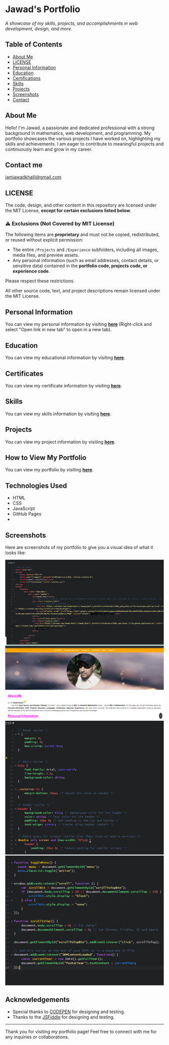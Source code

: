 # Jawad's Portfolio

_A showcase of my skills, projects, and accomplishments in web development, design, and more._


## Table of Contents
- [About Me](#about-me)
- [LICENSE](#license)
- [Personal Information](#personal-information)
- [Education](#education)
- [Certifications](#certificates)
- [Skills](#skills)
- [Projects](#projects)
- [Screenshots](#screenshots)
- [Contact](#contact-me)
  
## About Me
Hello! I'm Jawad, a passionate and dedicated professional with a strong background in mathematics, web development, and programming. My portfolio showcases the various projects I have worked on, highlighting my skills and achievements. I am eager to contribute to meaningful projects and continuously learn and grow in my career.

## Contact me
[iamjawadkhalil@gmail.com](https://mail.google.com/mail/u/0/#inbox?compose=DXDwSWwxqRCPQCsqbGDPChBDssKqCBgjCGdwVrZqMzVTWzzCjsbGMCVztLwDtggDkXpXcJHLtwqFspdxKJxSKvzKHSzhRrmWzPGrsXtqGxVtqDdQnvGJTMqB)

## LICENSE
The code, design, and other content in this repository are licensed under the MIT License, **except for certain exclusions listed below**.  

### ⚠️ Exclusions (Not Covered by MIT License)
The following items are **proprietary** and must not be copied, redistributed, or reused without explicit permission:  
- The entire `/Projects` and `/Experience` subfolders, including all images, media files, and preview assets.  
- Any personal information (such as email addresses, contact details, or sensitive data) contained in the **portfolio code, projects code, or experience code**.  

Please respect these restrictions.  

All other source code, text, and project descriptions remain licensed under the MIT License.

## Personal Information
You can view my personal information by visiting [**here**](https://jawad-khalil.github.io/Jawad_Khalil_Portfolio/#personal-info) (Right-click and select "Open link in new tab" to open in a new tab).

## Education
You can view my educational information by visiting [**here**](https://jawad-khalil.github.io/Jawad_Khalil_Portfolio/#education).

## Certificates
You can view my certificate information by visiting [**here**](https://jawad-khalil.github.io/Jawad_Khalil_Portfolio/#certificates).

## Skills
You can view my skills information by visiting [**here**](https://jawad-khalil.github.io/Jawad_Khalil_Portfolio/#skills).

## Projects
You can view my project information by visiting [**here**](https://jawad-khalil.github.io/Jawad_Khalil_Portfolio/#projects).

## How to View My Portfolio
You can view my portfolio by visiting [**here**](https://jawad-khalil.github.io/Jawad_Khalil_Portfolio/).

## Technologies Used
- HTML
- CSS
- JavaScript
- GitHub Pages
- 
## Screenshots
Here are  screenshots of my portfolio to give you a visual idea of what it looks like:

![Portfolio HTML](https://github.com/Jawad-Khalil/Jawad_Khalil_Portfolio/blob/main/Projects/HTML,_CSS,_and_JavaScript/Portfolio_Page/Portfolio_HTML_top.PNG?raw=true)
![Portfolio Top](https://github.com/Jawad-Khalil/Jawad_Khalil_Portfolio/blob/main/Projects/HTML,_CSS,_and_JavaScript/Portfolio_Page/Portfolio_top.PNG?raw=true)
![Portfolio Top](https://github.com/Jawad-Khalil/Jawad_Khalil_Portfolio/blob/main/Projects/HTML,_CSS,_and_JavaScript/Portfolio_Page/Portfolio_CSS.PNG?raw=true)
![Portfolio JavaScript](https://github.com/Jawad-Khalil/Jawad_Khalil_Portfolio/blob/main/Projects/HTML,_CSS,_and_JavaScript/Portfolio_Page/Portfolio_JavaScript.PNG?raw=true)


## Acknowledgements
- Special thanks to [CODEPEN](https://codepen.io/) for designing and testing.
- Thanks to the [JSFiddle](https://jsfiddle.net/) for designing and testing.


---

Thank you for visiting my portfolio page! Feel free to connect with me for any inquiries or collaborations.
